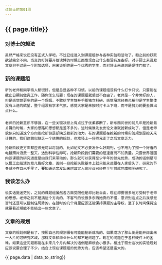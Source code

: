 ```yaml
---
读博士的第01周
---
```

## {{ page.title}}

### 对博士的想法

    虽然严格来说还没有正式入学吧，不过已经进入到课题组参与各种实验和活动了。和之前的跃跃欲试完全不同，当真的打算要开始读博的时候反而发现自己什么都没有准备好。对于硕士来说发文章只不过是一个附加选项，用来证明你是一个优秀的学生，而对博士来说则是硬性门槛了。

### 新的课题组
    新的老师和同学待人都很好，但是总是各种不习惯。以前的课题组没有什么打卡只说，只要能在截止日期前做完工作，随你怎么玩耍；现在的课题组就感觉不自由了。老师是一个非常好的人，但是感觉她更多的是一个保姆，不敢给学生放开手脚独立科研，感觉虽然经费充裕但是学生整体没有上进的欲望，整个组没有学术气氛，感觉大家是来按时打卡上下班，而不是努力的要去做出点什么。

### 
    老师的抢新意识不够强，在一些关键决断上有点过于优柔寡断了，新东西问世的前几年是抢新最关键的时候，大家的思路和思想都是差不多的，这时候谁先发出论文谁就抢新成功了，但是老师貌似只知道这个方向能抢新但是却缺乏抢新的动力。有的课题组在抢新的时候实验规划是按天来计算的，我们这貌似缺乏一个统筹的规划，也难怪上一任师兄走了之后文章乏力。
    
    抢新阶段更方面都应该是可以将就的，比如论文不必要发什么好期刊，也不用为了照一个好看的电镜照片浪费一整天，达到科学性即可。抢新阶段我们需要的是速度而不知质量。只要世界范围内该课题的研究进度是由我们来带动的，那么就可以获得至少半年的领先优势，成功的话倒是可以慢工出细活的发几篇好文章，否则一旦抢新失败基本上就只能永远跟在人家后头了，研究的节奏就不在自己手里了，要知道论文发出来时其实人家应该已经在半年前就完成相关研究了。

### 我该怎么办
    说实话挺迷茫的，之前的课题组虽然各方面受限但是却比较自由，现在却要很多地方受制于老师的思想。老师之前不是搞这个方向的，不客气的说很多东西她真的不懂，意识到这点之后我感觉暂时还是可以控制住局势的，在暂时的几个月里应该还能保持课题的主导权，至于长时间保持这就要看近期能不能搞出一些文章了。

### 文章的规划
    文章的规划倒是有了，按照自己的规划很有可能能抢新成功的，如果成功了那么倒是能开阔出来一大片的可研究区域，那样文章和毕业什么的都不是问题了。现在的问题在于各种硬件上的困难，如果这些问题都能在未来几个月内解决的话倒是麻烦会小很多。相比于硕士这次的实验规划应该说要合理了不少，结合上现在课题组的优势方向，应该希望还是蛮大的。
{{ page.data | data_to_string}}

